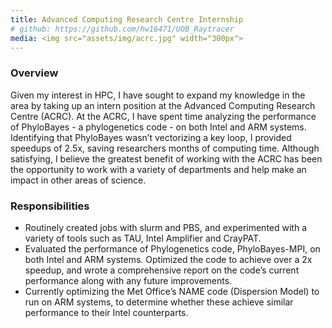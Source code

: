 ```yaml
---
title: Advanced Computing Research Centre Internship
# github: https://github.com/hw16471/UOB_Raytracer
media: <img src="assets/img/acrc.jpg" width="300px">
---
```

### Overview
Given my interest in HPC, I have sought to expand my knowledge in the area by taking up an intern position at the Advanced Computing Research Centre (ACRC). At the ACRC, I have spent time analyzing the performance of PhyloBayes - a phylogenetics code - on both Intel and ARM systems. Identifying that PhyloBayes wasn’t vectorizing a key loop, I provided speedups of 2.5x, saving researchers months of computing time. Although satisfying, I believe the greatest benefit of working with the ACRC has been the opportunity to work with a variety of departments and help make an impact in other areas of science.

### Responsibilities
- Routinely created jobs with slurm and PBS, and experimented with a variety of tools such as TAU, Intel Amplifier and CrayPAT.
- Evaluated the performance of Phylogenetics code, PhyloBayes-MPI, on both Intel and ARM systems. Optimized the code to achieve
over a 2x speedup, and wrote a comprehensive report on the code’s current performance along with any future improvements.
- Currently optimizing the Met Office’s NAME code (Dispersion Model) to run on ARM systems, to determine whether these achieve
similar performance to their Intel counterparts.